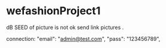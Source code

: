 # wefashionProject1
dB SEED of picture is not ok  send link pictures .




connection: "email": "admin@test.com",
            "pass": "123456789",


 
